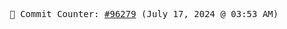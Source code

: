 <p align="center">
    <samp>
        📮 Commit Counter: <a href="https://github.com/Javascript-void0/Javascript-void0/commits/main">#96279</a> (July 17, 2024 @ 03:53 AM)
    </samp>
</p>